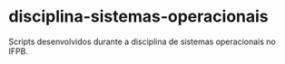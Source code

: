 # disciplina-sistemas-operacionais

Scripts desenvolvidos durante a disciplina de sistemas operacionais no IFPB.
